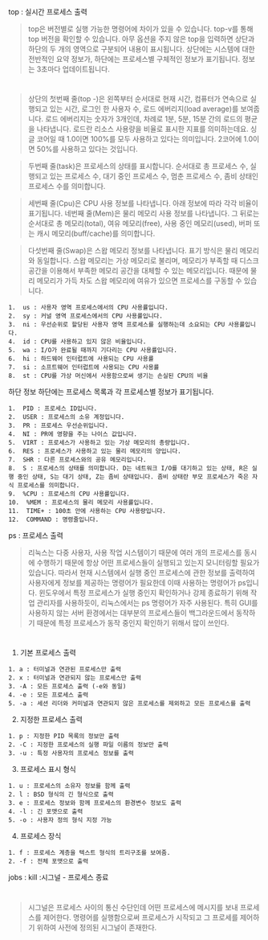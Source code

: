 top : 실시간 프로세스 출력
>top은 버전별로 실행 가능한 명령어에 차이가 있을 수 있습니다. top-v를 통해 top 버전을 확인할 수 있습니다. 아무 옵션을 주지 않은 top을 입력하면 상단과 하단의 두 개의 영역으로 구분되어 내용이 표시됩니다. 상단에는 시스템에 대한 전반적인 요약 정보가, 하단에는 프로세스별 구체적인 정보가 표기됩니다. 정보는 3초마다 업데이트됩니다.
#
>상단의 첫번째 줄(top -)은 왼쪽부터 순서대로 현재 시간, 컴퓨터가 연속으로 실행되고 있는 시간, 로그인 한 사용자 수, 로드 에버리지(load average)를 보여줍니다. 로드 에버리지는 숫자가 3개인데, 차례로 1분, 5분, 15분 간의 로드의 평균을 나타냅니다. 로드란 리소스 사용량을 비율로 표시한 지표를 의미하는데요.
싱글 코어일 때 1.0이면 100%를 모두 사용하고 있다는 의미입니다. 2코어에 1.0이면 50%를 사용하고 있다는 것입니다.

>두번째 줄(task)은 프로세스의 상태를 표시합니다. 순서대로 총 프로세스 수, 실행되고 있는 프로세스 수, 대기 중인 프로세스 수, 멈춘 프로세스 수, 좀비 상태인 프로세스 수를 의미합니다.

>세번째 줄(Cpu)은 CPU 사용 정보를 나타냅니다. 아래 정보에 따라 각각 비율이 표기됩니다. 
>네번째 줄(Mem)은 물리 메모리 사용 정보를 나타냅니다. 그 뒤로는 순서대로 총 메모리(total), 여유 메모리(free), 사용 중인 메모리(used), 버퍼 또는 캐시 메모리(buff/cache)를 의미합니다.

>다섯번째 줄(Swap)은 스왑 메모리 정보를 나타냅니다. 표기 방식은 물리 메모리와 동일합니다. 스왑 메모리는 가상 메모리로 불리며, 메모리가 부족할 때 디스크 공간을 이용해서 부족한 메모리 공간을 대체할 수 있는 메모리입니다. 
때문에 물리 메모리가 가득 차도 스왑 메모리에 여유가 있으면 프로세스를 구동할 수 있습니다.
```
1.  us : 사용자 영역 프로세스에서의 CPU 사용률입니다.
2.  sy : 커널 영역 프로세스에서의 CPU 사용률입니다.
3.  ni : 우선순위로 할당된 사용자 영역 프로세스를 실행하는데 소요되는 CPU 사용률입니다.
4.  id : CPU를 사용하고 있지 않은 비율입니다.
5.  wa : I/O가 완료될 때까지 기다리는 CPU 사용률입니다.
6.  hi : 하드웨어 인터럽트에 사용되는 CPU 사용률
7.  si : 소프트웨어 인터럽트에 사용되는 CPU 사용률
8.  st : CPU를 가상 머신에서 사용함으로써 생기는 손실된 CPU의 비율
```
하단 정보
하단에는 프로세스 목록과 각 프로세스별 정보가 표기됩니다.
```
1.  PID : 프로세스 ID입니다.
2.  USER : 프로세스의 소유 계정입니다.
3.  PR : 프로세스 우선순위입니다.
4.  NI : PR에 영향을 주는 나이스 값입니다.
5.  VIRT : 프로세스가 사용하고 있는 가상 메모리의 총량입니다.
6.  RES : 프로세스가 사용하고 있는 물리 메모리의 양입니다.
7.  SHR : 다른 프로세스와의 공유 메모리입니다.
8.  S : 프로세스의 상태를 의미합니다. D는 네트워크 I/O를 대기하고 있는 상태, R은 실행 중인 상태, S는 대기 상태, Z는 좀비 상태입니다. 좀비 상태란 부모 프로세스가 죽은 자식 프로세스를 의미합니다.
9.  %CPU : 프로세스의 CPU 사용률입니다.
10.  %MEM : 프로세스의 물리 메모리 사용률입니다.
11.  TIME+ : 100초 안에 사용하는 CPU 사용량입니다.
12.  COMMAND : 명령줄입니다.
```  
ps : 프로세스 출력
>리눅스는 다중 사용자, 사용 작업 시스템이기 때문에 여러 개의 프로세스를 동시에 수행하기 때문에 항상 어떤 프로세스들이 실행되고 있는지 모니터링할 필요가 있습니다.
따라서 현재 시스템에서 실행 중인 프로세스에 관한 정보를 출력하여 사용자에게 정보를 제공하는 명령어가 필요한데 이때 사용하는 명령어가 ps입니다.
윈도우에서 특정 프로세스가 실행 중인지 확인하거나 강제 종료하기 위해 작업 관리자를 사용하듯이, 리눅스에서는 ps 명령어가 자주 사용된다.
특히 GUI를 사용하지 않는 서버 환경에서는 대부분의 프로세스들이 백그라운드에서 동작하기 때문에 특정 프로세스가 동작 중인지 확인하기 위해서 많이 쓰인다.
#
1. 기본 프로세스 출력
```
1. a : 터미널과 연관된 프로세스만 출력
2. x : 터미널과 연관되지 않는 프로세스만 출력
3. -A : 모든 프로세스 출력 (-e와 동일)
4. -e : 모든 프로세스 출력
5. -a : 세션 리더와 커미널과 연관되지 않은 프로세스를 제외하고 모든 프로세스를 출력
```
2. 지정한 프로세스 출력
```
1. p : 지정한 PID 목록의 정보만 출력
2. -C : 지정한 프로세스의 실행 파일 이름의 정보만 출력
3. -u : 특정 사용자의 프로세스 정보를 출력
```
3. 프로세스 표시 형식
```
1. u : 프로세스의 소유자 정보를 함께 출력
2. l : BSD 형식의 긴 형식으로 출력
3. e : 프로세스 정보와 함께 프로세스의 환경변수 정보도 출력
4. -l : 긴 포맷으로 출력
5. -o : 사용자 정의 형식 지정 가능
```
4. 프로세스 장식
```
1. f : 프로세스 계층을 텍스트 형식의 트리구조를 보여줌.
2. -f : 전체 포맷으로 출력
```
jobs : 
kill :시그널 - 프로세스 종료
#
>시그널은 프로세스 사이의 통신 수단인데 어떤 프로세스에 메시지를 보내 프로세스를 제어한다.
명령어를 실행함으로써 프로세스가 시작되고 그 프로세를 제어하기 위하여 사전에 정의된 시그널이 존재한다.
